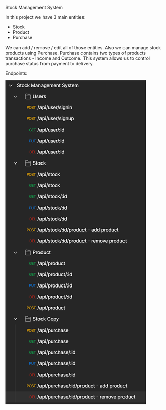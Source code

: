 Stock Management System

In this project we have 3 main entities:
- Stock
- Product
- Purchase

We can add / remove / edit all of those entities.
Also we can manage stock products using Purchase. 
Purchase contains two types of products transactions - Income and Outcome.
This system allows us to control purchase status from payment to delivery.

Endpoints:

![img.png](img.png)